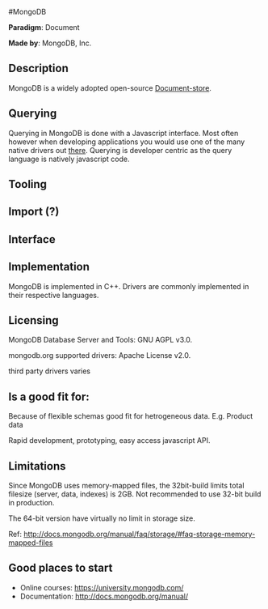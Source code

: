 #MongoDB

**Paradigm**: Document

**Made by**: MongoDB, Inc.

## Description
MongoDB is a widely adopted open-source [Document-store](www.nosql.com).

## Querying
Querying in MongoDB is done with a Javascript interface. Most often however when developing applications you would use one of the many native drivers out [there](http://docs.mongodb.org/ecosystem/drivers/). Querying is developer centric as the query language is natively javascript code.

## Tooling

## Import (?)

## Interface


## Implementation
MongoDB is implemented in C++. Drivers are commonly implemented in their respective languages.

## Licensing
MongoDB Database Server and Tools: GNU AGPL v3.0.

mongodb.org supported drivers: Apache License v2.0.

third party drivers varies

## Is a good fit for:
Because of flexible schemas good fit for hetrogeneous data.
E.g. Product data

Rapid development, prototyping, easy access javascript API.

## Limitations
Since MongoDB uses memory-mapped files, the 32bit-build limits total filesize (server, data, indexes) is 2GB.
Not recommended to use 32-bit build in production.

The 64-bit version have virtually no limit in storage size.

Ref: http://docs.mongodb.org/manual/faq/storage/#faq-storage-memory-mapped-files

## Good places to start
* Online courses: https://university.mongodb.com/
* Documentation: http://docs.mongodb.org/manual/
